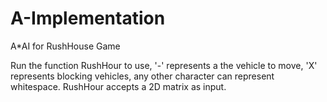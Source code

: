 # A-Implementation
A*AI for RushHouse Game

Run the function RushHour to use, '-' represents a the vehicle to move, 'X' represents blocking vehicles, any other character can represent whitespace. RushHour accepts a 2D matrix as input.
  
